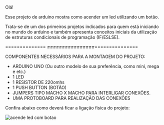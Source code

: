 Olá! 

Esse projeto de arduino mostra como acender um led utilizando um botão. 

Trata-se de um dos primeiros projetos indicados para quem está iniciando no mundo do arduino e também apresenta conceitos iniciais da utilização de estruturas
condicionais de programação (IF/ESLSE). 

============== *************================*************===============

COMPONENTES NECESSÁRIOS PARA A MONTAGEM DO PROJETO: 

- ARDUINO UNO (Ou outro modelo de sua preferência, como mini, mega e etc.)
- 1 LED
- 1 RESISTOR DE 220omhs
- 1 PUSH BUTTON (BOTÃO)
- JUMPERS TIPO MACHO X MACHO PARA INTERLIGAR CONEXÕES. 
- UMA PROTOBOARD PARA REALIZAÇÃO DAS CONEXÕES

Confira abaixo como deverá ficar a ligação fisica do projeto: 

![acende led com botao](https://user-images.githubusercontent.com/115898550/196048464-b458d3dd-d293-4cc0-b332-ce5f6e46ab77.png)
